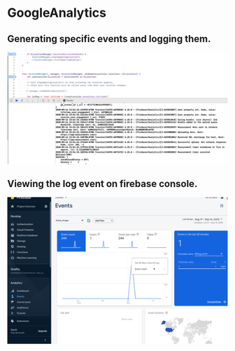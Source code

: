 # GoogleAnalytics


## Generating specific events and logging them.


![logEvent](images/debugconsole.png "Native Swift firebase analytics log event ") 



## Viewing the log event on firebase console.


![firebaseconsole1](images/firebaseconsole.png "Firebase console web ") 